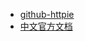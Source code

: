 
* [github-httpie](https://github.com/jakubroztocil/httpi)
* [中文官方文档](https://keelii.com/2018/09/03/HTTPie/)

